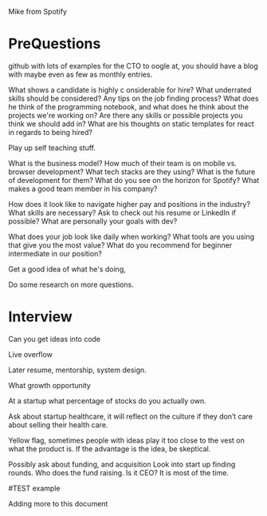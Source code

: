 Mike from Spotify


# PreQuestions
github with lots of examples for the CTO to oogle at, you should have a blog with maybe even as few as monthly entries.


What shows a candidate is highly c onsiderable for hire?
What underrated skills should be considered?
Any tips on the job finding process?
What does he think of the programming notebook, and what does he think about the projects we're working on? Are there any skills or possible projects you think we should add in?
What are his thoughts on static templates for react in regards to being hired?

Play up self teaching stuff.

What is the business model? How much of their team is on mobile vs. browser development? What tech stacks are they using? What is the future of development for them? What do you see on the horizon for Spotify? What makes a good team member in his company? 

How does it look like to navigate higher pay and positions in the industry? What skills are necessary? Ask to check out his resume or LinkedIn if possible? What are personally your goals with dev?

What does your job look like daily when working?
What tools are you using that give you the most value?
What do you recommend for beginner intermediate in our position?

Get a good idea of what he's doing, 

Do some research on more questions. 

# Interview
Can you get ideas into code

Live overflow

Later resume, mentorship, system design. 

What growth opportunity 

At a startup what percentage of stocks do you actually own. 

Ask about startup healthcare, it will reflect on the culture if they don’t care about selling their health care. 

Yellow flag, sometimes people with ideas play it too close to the vest on what the product is. If the advantage is the idea, be skeptical. 

Possibly ask about funding, and acquisition
Look into start up finding rounds. Who does the fund raising. Is it CEO? It is most of the time. 




#TEST example

Adding more to this document